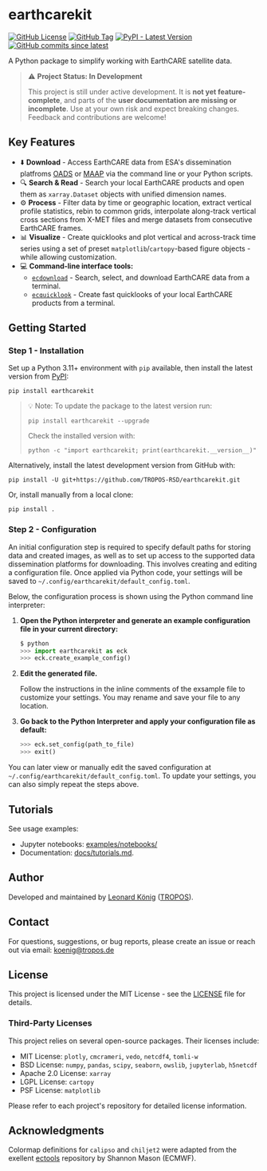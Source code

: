 # earthcarekit

[![GitHub License](https://img.shields.io/github/license/TROPOS-RSD/earthcarekit?label=license&color=green&style=flat-square&)](https://github.com/TROPOS-RSD/earthcarekit/blob/main/LICENSE)
[![GitHub Tag](https://img.shields.io/github/v/tag/TROPOS-RSD/earthcarekit?label=latest&color=blue&style=flat-square&logo=github)](https://github.com/TROPOS-RSD/earthcarekit/tags)
[![PyPI - Latest Version](https://img.shields.io/pypi/v/earthcarekit?label=latest%20on%20PyPI&color=blue&style=flat-square)](https://pypi.org/project/earthcarekit/)
[![GitHub commits since latest](https://img.shields.io/github/commits-since/TROPOS-RSD/earthcarekit/latest.svg?color=blue&style=flat-square)](https://github.com/TROPOS-RSD/earthcarekit/commits/main)

A Python package to simplify working with EarthCARE satellite data.

> ⚠️ **Project Status: In Development**
> 
> This project is still under active development.
> It is **not yet feature-complete**, and parts of the **user documentation are missing or incomplete**.
> Use at your own risk and expect breaking changes.
> Feedback and contributions are welcome!

## Key Features

- ⬇️ **Download** - Access EarthCARE data from ESA's dissemination platfroms [OADS](https://ec-pdgs-dissemination2.eo.esa.int/oads/access/collection) or [MAAP](https://portal.maap.eo.esa.int/earthcare/) via the command line or your Python scripts.
- 🔍 **Search & Read** - Search your local EarthCARE products and open them as `xarray.Dataset` objects with unified dimension names.
- ⚙️ **Process** - Filter data by time or geographic location, extract vertical profile statistics, rebin to common grids, interpolate along-track vertical cross sections from X-MET files and merge datasets from consecutive EarthCARE frames.
- 📊 **Visualize** - Create quicklooks and plot vertical and across-track time series using a set of preset `matplotlib`/`cartopy`-based figure objects - while allowing customization.
- 💻 **Command-line interface tools:**
  - [`ecdownload`](https://github.com/TROPOS-RSD/earthcarekit/blob/main/docs/ecdownload.md) - Search, select, and download EarthCARE data from a terminal.
  - [`ecquicklook`](https://github.com/TROPOS-RSD/earthcarekit/blob/main/docs/ecquicklook.md) - Create fast quicklooks of your local EarthCARE products from a terminal.

## Getting Started

### Step 1 - Installation

Set up a Python 3.11+ environment with `pip` available, then install the latest version from [PyPI](https://pypi.org/project/earthcarekit/):

```shell
pip install earthcarekit
```

> 💡 Note: To update the package to the latest version run:
> 
> ```shell
> pip install earthcarekit --upgrade
> ```
> 
> Check the installed version with:
> ```shell
> python -c "import earthcarekit; print(earthcarekit.__version__)"
> ```

Alternatively, install the latest development version from GitHub with:

```shell
pip install -U git+https://github.com/TROPOS-RSD/earthcarekit.git
```

Or, install manually from a local clone:

```shell
pip install .
```

### Step 2 - Configuration

An initial configuration step is required to specify default paths for storing data and created images, as well as to set up access to the supported data dissemination platforms for downloading.
This involves creating and editing a configuration file.
Once applied via Python code, your settings will be saved to `~/.config/earthcarekit/default_config.toml`.

Below, the configuration process is shown using the Python command line interpreter:

1. **Open the Python interpreter and generate an example configuration file in your current directory:**

    ```python
    $ python
    >>> import earthcarekit as eck
    >>> eck.create_example_config()
    ```

2. **Edit the generated file.**
   
   Follow the instructions in the inline comments of the exsample file to customize your settings. You may rename and save your file to any location.
3. **Go back to the Python Interpreter and apply your configuration file as default:**

    ```python
    >>> eck.set_config(path_to_file)
    >>> exit()
    ```

You can later view or manually edit the saved configuration at `~/.config/earthcarekit/default_config.toml`. To update your settings, you can also simply repeat the steps above.

## Tutorials

See usage examples:
- Jupyter notebooks: [examples/notebooks/](https://github.com/TROPOS-RSD/earthcarekit/tree/main/examples/notebooks)
- Documentation: [docs/tutorials.md](https://github.com/TROPOS-RSD/earthcarekit/blob/main/docs/tutorials.md).

## Author

Developed and maintained by [Leonard König](https://orcid.org/0009-0004-3095-3969) ([TROPOS](https://www.tropos.de/en/)).

## Contact

For questions, suggestions, or bug reports, please create an issue or reach out via email: koenig@tropos.de

## License

This project is licensed under the MIT License - see the [LICENSE](./LICENSE) file for details.

### Third-Party Licenses

This project relies on several open-source packages. Their licenses include:
- MIT License: `plotly`, `cmcrameri`, `vedo`, `netcdf4`, `tomli-w`
- BSD License: `numpy`, `pandas`, `scipy`, `seaborn`, `owslib`, `jupyterlab`, `h5netcdf`
- Apache 2.0 License: `xarray`
- LGPL License: `cartopy`
- PSF License: `matplotlib`

Please refer to each project's repository for detailed license information.

## Acknowledgments

Colormap definitions for `calipso` and `chiljet2` were adapted from the exellent [ectools](https://bitbucket.org/smason/workspace/projects/EC) repository by Shannon Mason (ECMWF).